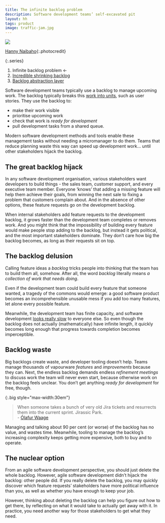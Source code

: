 ```yaml
---
title: The infinite backlog problem
description: Software development teams’ self-excavated pit
layout: hh
tags: product
image: traffic-jam.jpg
---
```


![](traffic-jam.jpg)

[Hanny Naibaho](https://unsplash.com/photos/rYHgsOUGvlk){:.photocredit}

{:.series}
1. Infinite backlog problem ←
2. [Incredible shrinking backlog](backlog-shrinkage)
3. [Backlog abstraction layer](backlog-abstraction-layer)

Software development teams typically use a backlog to manage upcoming work.
The backlog typically breaks this [work into units](units-of-work), such as user stories.
They use the backlog to:

* make their work visible
* prioritise upcoming work
* check that work is _ready for development_
* pull development tasks from a shared queue.

Modern software development methods and tools enable these management tasks without needing a micromanager to do them.
Teams that reduce planning waste this way can speed up development work…
until other stakeholders hijack the backlog.

## The great backlog hijack

In any software development organisation, various stakeholders want developers to build things - the sales team, customer support, and every executive team member.
Everyone ‘knows’ that adding a missing feature will help them achieve their goals,
from winning the next sale to fixing a problem that customers complain about.
And in the absence of other options, these feature requests go on the development backlog.

When internal stakeholders add feature requests to the development backlog,
it grows faster than the development team completes or removes work.
And you might think that the impossibility of building every feature would make people stop adding to the backlog,
but instead it gets political, and the most important stakeholders dominate.
They don’t care how big the backlog becomes, as long as their requests sit on top.

## The backlog delusion

Calling feature ideas a _backlog_ tricks people into thinking that the team has to build them all, somehow.
After all, the word _backlog_ literally means _a collection of work that needs doing_.

Even if the development team could build every feature that someone wanted, a tragedy of the commons would emerge:
a good software product becomes an incomprehensible unusable mess if you add too many features, let alone every possible feature.

Meanwhile, the development team has finite capacity, 
and software development [looks really slow](development-time) to everyone else.
So even though the backlog does not actually (mathematically) have infinite length, it quickly becomes long enough that progress towards completion becomes imperceptible.

## Backlog waste

Big backlogs create waste, and developer tooling doesn’t help.
Teams manage thousands of vapourware _features_ and _improvements_ because they can.
Next, the endless backlog demands endless _refinement meetings_ to discuss work the team will never even start, because otherwise work on the backlog feels unclear.
You don’t get anything _ready for development_ for free, though.

{:.big style="max-width:30em"}
> When someone takes a bunch of very old Jira tickets and resurrects them into the current sprint.
Jirassic Park.  
> \- [Ólafur Waage](https://twitter.com/olafurw/status/1534806625583865856)

Managing and talking about 90 per cent (or worse) of the backlog has no value, and wastes time.
Meanwhile, tooling to manage the backlog’s increasing complexity keeps getting more expensive, both to buy and to operate.

## The nuclear option

From an agile software development perspective, you should just delete the whole backlog.
However, agile software development didn’t hijack the backlog: other people did.
If you really delete the backlog, you may quickly discover which feature requests’ stakeholders have more political influence than you,
as well as whether you have enough to keep your job.

However, thinking about deleting the backlog can help you figure out how to get there, by reflecting on what it would take to actually get away with it.
In practice, you need another way for those stakeholders to get what they need.
